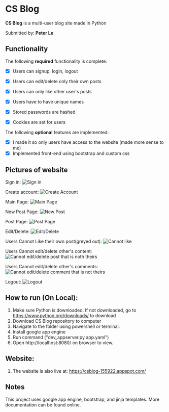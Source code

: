 # CS Blog

**CS Blog** is a multi-user blog site made in Python

Submitted by: **Peter Le**

## Functionality

The following **required** functionality is complete:
* [x] Users can signup, login, logout
* [x] Users can edit/delete only their own posts
* [x] Users can only like other user's posts
* [x] Users have to have unique names
* [x] Stored passwords are hashed
* [x] Cookies are set for users


The following **optional** features are implemented:
* [x] I made it so only users have access to the website (made more sense to me)
* [x] Implemented front-end using bootstrap and custom css

## Pictures of website

Sign in:
<img src='http://i.imgur.com/Ptw0PS4.png' title='Sign in' width='' alt='Sign in' />

Create account:
<img src='http://i.imgur.com/cg0Tjjo.png' title='Create account' width='' alt='Create Account' />

Main Page:
<img src='http://i.imgur.com/ewc97fT.png' title='Main page' width='' alt='Main Page' />

New Post Page:
<img src='http://i.imgur.com/Rj5gqJC.png' title='New Post' width='' alt='New Post' />

Post Page:
<img src='http://i.imgur.com/46is1LB.png' title='Post page' width='' alt='Post Page' />

Edit/Delete:
<img src='http://i.imgur.com/aWnVuS9.png' title='Edit/Delete' width='' alt='Edit/Delete' />

Users Cannot Like their own post(greyed out):
<img src='http://i.imgur.com/TMLab0F.png' title='Cannot like self' width='' alt='Cannot like' />

Users Cannot edit/delete other's content:
<img src='http://i.imgur.com/yqeWP7D.png' title='Cannot edit/delete post that is not theirs' width='' alt='Cannot edit/delete post that is noth theirs' />

Users Cannot edit/delete other's comments:
<img src='http://i.imgur.com/yqeWP7D.png' title='Cannot edit/delete comment that is not theirs' width='' alt='Cannot edit/delete comment that is not theirs' />

Logout:
<img src='http://i.imgur.com/KFV9z9r.png' title='Logout' width='' alt='Logout' />

## How to run (On Local):
1. Make sure Python is downloaded. If not downloaded, go to https://www.python.org/downloads/ to download
2. Download CS Blog repository to computer 
3. Navigate to the folder using powershell or terminal.
4. Install google app engine
5. Run command ("dev_appserver.py app.yaml")
6. Open http://localhost:8080/ on browser to view.

## Website:
1. The website is also live at: https://csblog-155922.appspot.com/

## Notes

This project uses google app engine, bootstrap, and jinja templates. More documentation can be found online. 
